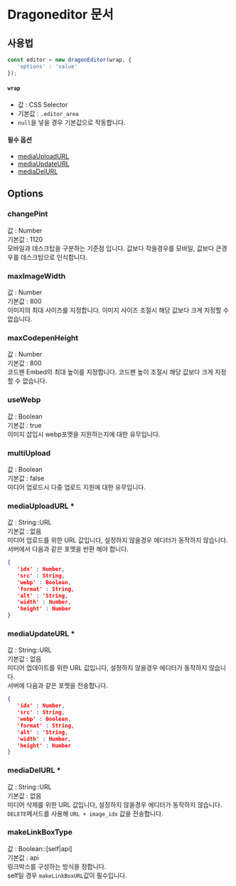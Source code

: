 # Dragoneditor 문서

## 사용법
```js
const editor = new dragonEditor(wrap, {
   'options' : 'value'
});
```

#### `wrap`
- 값 : CSS Selector
- 기본값 : `.editor_area`
- `null`을 넣을 경우 기본값으로 작동합니다.

#### 필수 옵션
- [mediaUploadURL](#mediaUploadURL)
- [mediaUpdateURL](#mediaUpdateURL)
- [mediaDelURL](#mediaDelURL)

## Options

### changePint
값 : Number<br>
기본값 : 1120<br>
모바일과 데스크탑을 구분하는 기준점 입니다. 값보다 작을경우를 모바일, 값보다 큰경우를 데스크탑으로 인식합니다.

### maxImageWidth
값 : Number<br>
기본값 : 800<br>
이미지의 최대 사이즈를 지정합니다. 이미지 사이즈 조절시 해당 값보다 크게 지정할 수 없습니다.

### maxCodepenHeight
값 : Number<br>
기본값 : 800<br>
코드팬 Embed의 최대 높이를 지정합니다. 코드팬 높이 조절시 해당 값보다 크게 지정할 수 없습니다.

### useWebp
값 : Boolean<br>
기본값 : true<br>
이미지 삽입시 webp포멧을 지원하는지에 대한 유무입니다.

### multiUpload
값 : Boolean<br>
기본값 : false<br>
미디어 업로드시 다중 업로드 지원에 대한 유무입니다.

### mediaUploadURL *
값 : String::URL<br>
기본값 : 없음<br>
미디어 업로드를 위한 URL 값입니다, 설정하지 않을경우 에디터가 동작하지 않습니다.<br>
서버에서 다음과 같은 포멧을 반환 해야 합니다.
```json
{
   'idx' : Number,
   'src' : String,
   'webp' : Boolean,
   'format' : String,
   'alt' : 'String,
   'width' : Number,
   'height' : Number
}
```

### mediaUpdateURL *
값 : String::URL<br>
기본값 : 없음<br>
미디어 업데이트를 위한 URL 값입니다, 설정하지 않을경우 에디터가 동작하지 않습니다.<br>
서버에 다음과 같은 포멧을 전송합니다.
```json
{
   'idx' : Number,
   'src' : String,
   'webp' : Boolean,
   'format' : String,
   'alt' : 'String,
   'width' : Number,
   'height' : Number
}
```

### mediaDelURL *
값 : String::URL<br>
기본값 : 없음<br>
미디어 삭제를 위한 URL 값입니다, 설정하지 않을경우 에디터가 동작하지 않습니다.<br>
`DELETE`메서드를 사용해 `URL + image_idx` 값을 전송합니다.

### makeLinkBoxType
값 : Boolean::[self|api]<br>
기본값 : api<br>
링크박스를 구성하는 방식을 정합니다.<br>
self일 경우 `makeLinkBoxURL`값이 필수입니다.








